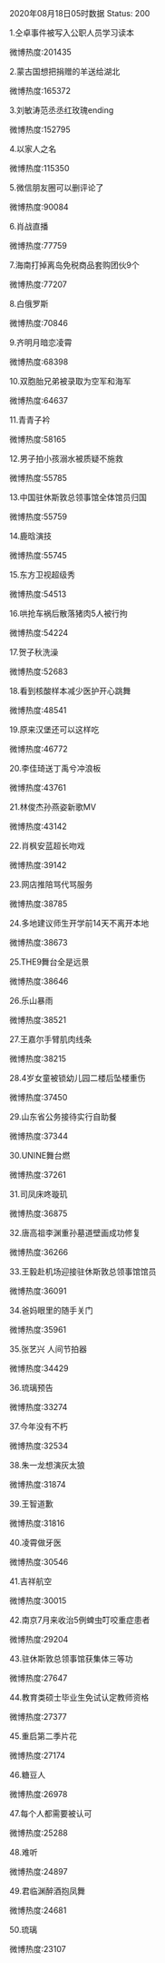 2020年08月18日05时数据
Status: 200

1.仝卓事件被写入公职人员学习读本

微博热度:201435

2.蒙古国想把捐赠的羊送给湖北

微博热度:165372

3.刘敏涛范丞丞红玫瑰ending

微博热度:152795

4.以家人之名

微博热度:115350

5.微信朋友圈可以删评论了

微博热度:90084

6.肖战直播

微博热度:77759

7.海南打掉离岛免税商品套购团伙9个

微博热度:77207

8.白俄罗斯

微博热度:70846

9.齐明月暗恋凌霄

微博热度:68398

10.双胞胎兄弟被录取为空军和海军

微博热度:64637

11.青青子衿

微博热度:58165

12.男子拍小孩溺水被质疑不施救

微博热度:55785

13.中国驻休斯敦总领事馆全体馆员归国

微博热度:55759

14.鹿晗演技

微博热度:55745

15.东方卫视超级秀

微博热度:54513

16.哄抢车祸后散落猪肉5人被行拘

微博热度:54224

17.贺子秋洗澡

微博热度:52683

18.看到核酸样本减少医护开心跳舞

微博热度:48541

19.原来汉堡还可以这样吃

微博热度:46772

20.李佳琦送丁禹兮冲浪板

微博热度:43761

21.林俊杰孙燕姿新歌MV

微博热度:43142

22.肖枫安蓝超长吻戏

微博热度:39142

23.网店推陪骂代骂服务

微博热度:38785

24.多地建议师生开学前14天不离开本地

微博热度:38673

25.THE9舞台全是远景

微博热度:38646

26.乐山暴雨

微博热度:38521

27.王嘉尔手臂肌肉线条

微博热度:38215

28.4岁女童被锁幼儿园二楼后坠楼重伤

微博热度:37450

29.山东省公务接待实行自助餐

微博热度:37344

30.UNINE舞台燃

微博热度:37261

31.司凤床咚璇玑

微博热度:36875

32.唐高祖李渊重孙墓道壁画成功修复

微博热度:36266

33.王毅赴机场迎接驻休斯敦总领事馆馆员

微博热度:36091

34.爸妈眼里的随手关门

微博热度:35961

35.张艺兴 人间节拍器

微博热度:34429

36.琉璃预告

微博热度:33274

37.今年没有不朽

微博热度:32534

38.朱一龙想演灰太狼

微博热度:31874

39.王智道歉

微博热度:31816

40.凌霄做牙医

微博热度:30546

41.吉祥航空

微博热度:30015

42.南京7月来收治5例蜱虫叮咬重症患者

微博热度:29204

43.驻休斯敦总领事馆获集体三等功

微博热度:27647

44.教育类硕士毕业生免试认定教师资格

微博热度:27377

45.重启第二季片花

微博热度:27174

46.糖豆人

微博热度:26978

47.每个人都需要被认可

微博热度:25288

48.难听

微博热度:24897

49.君临渊醉酒抱凤舞

微博热度:24681

50.琉璃

微博热度:23107

